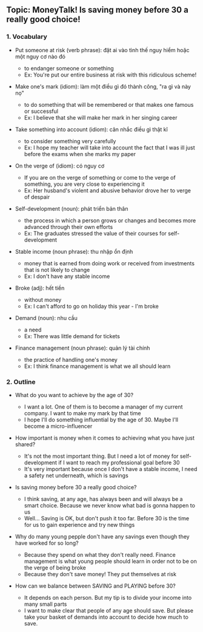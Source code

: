 ## Topic: MoneyTalk! Is saving money before 30 a really good choice!

### 1. Vocabulary
- Put someone at risk (verb phrase): đặt ai vào tình thế nguy hiểm hoặc một nguy cơ nào đó
  + to endanger someone or something
  + Ex: You're put our entire business at risk with this ridiculous scheme!

- Make one's mark (idiom): làm một điều gì đó thành công, "ra gì và này nọ"
  + to do something that will be remembered or that makes one famous or successful
  + Ex: I believe that she will make her mark in her singing career

- Take something into account (idiom): cân nhắc điều gì thật kĩ
  + to consider something very carefully
  + Ex: I hope my teacher will take into account the fact that I was ill just before the exams when she marks my paper

- On the verge of (idiom): có nguy cơ
  + If you are on the verge of something or come to the verge of something, you are very close to experiencing it
  + Ex: Her husband's violent and abusive behavior drove her to verge of despair

- Self-development (noun): phát triển bản thân
  + the process in which a person grows or changes and becomes more advanced through their own efforts
  + Ex: The graduates stressed the value of their courses for self-development

- Stable income (noun phrase): thu nhập ổn định
  + money that is earned from doing work or received from investments that is not likely to change
  + Ex: I don't have any stable income

- Broke (adj): hết tiền
  + without money
  + Ex: I can't afford to go on holiday this year - I'm broke

- Demand (noun): nhu cầu
  + a need
  + Ex: There was little demand for tickets

- Finance management (noun phrase): quản lý tài chính
  + the practice of handling one's money
  + Ex: I think finance management is what we all should learn

### 2. Outline
- What do you want to achieve by the age of 30?
  + I want a lot. One of them is to become a manager of my current company. I want to make my mark by that time
  + I hope I'll do something influential by the age of 30. Maybe I'll become a micro-influencer

- How important is money when it comes to achieving what you have just shared?
  + It's not the most important thing. But I need a lot of money for self-development if I want to reach my professional goal before 30
  + It's very important because once I don't have a stable income, I need a safety net underneath, which is savings

- Is saving money before 30 a really good choice?
  + I think saving, at any age, has always been and will always be a smart choice. Because we never know what bad is gonna happen to us
  + Well... Saving is OK, but don't push it too far. Before 30 is the time for us to gain experience and try new things

- Why do many young pepple don't have any savings even though they have worked for so long?
  + Because they spend on what they don't really need. Finance management is what young people should learn in order not to be on the verge of being broke
  + Because they don't save money! They put themselves at risk

- How can we balance between SAVING and PLAYING before 30?
  + It depends on each person. But my tip is to divide your income into many small parts
  + I want to make clear that people of any age should save. But please take your basket of demands into account to decide how much to save.